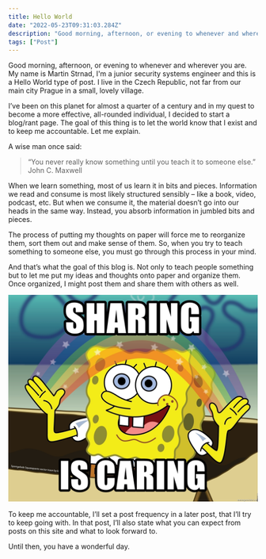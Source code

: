 ```yaml
---
title: Hello World
date: "2022-05-23T09:31:03.284Z"
description: "Good morning, afternoon, or evening to whenever and wherever you are. My name is Martin Strnad, I'm a junior security systems engineer and this is a Hello World type of post. I live in ..."
tags: ["Post"]
---
```


Good morning, afternoon, or evening to whenever and wherever you are. My name is Martin Strnad, I'm a junior security systems engineer and this is a Hello World type of post. I live in the Czech Republic, not far from our main city Prague in a small, lovely village.

I’ve been on this planet for almost a quarter of a century and in my quest to become a more effective, all-rounded individual, I decided to start a blog/rant page. The goal of this thing is to let the world know that I exist and to keep me accountable. Let me explain.

A wise man once said: 
> “You never really know something until you teach it to someone else.” John C. Maxwell

When we learn something, most of us learn it in bits and pieces. Information we read and consume is most likely structured sensibly – like a book, video, podcast, etc. But when we consume it, the material doesn’t go into our heads in the same way. Instead, you absorb information in jumbled bits and pieces.

The process of putting my thoughts on paper will force me to reorganize them, sort them out and make sense of them. So, when you try to teach something to someone else, you must go through this process in your mind.

And that’s what the goal of this blog is. Not only to teach people something but to let me put my ideas and thoughts onto paper and organize them. Once organized, I might post them and share them with others as well.

![Sharing is caring picture](sharing-is-caring.jpg)

To keep me accountable, I’ll set a post frequency in a later post, that I’ll try to keep going with. In that post, I’ll also state what you can expect from posts on this site and what to look forward to. 

Until then, you have a wonderful day.